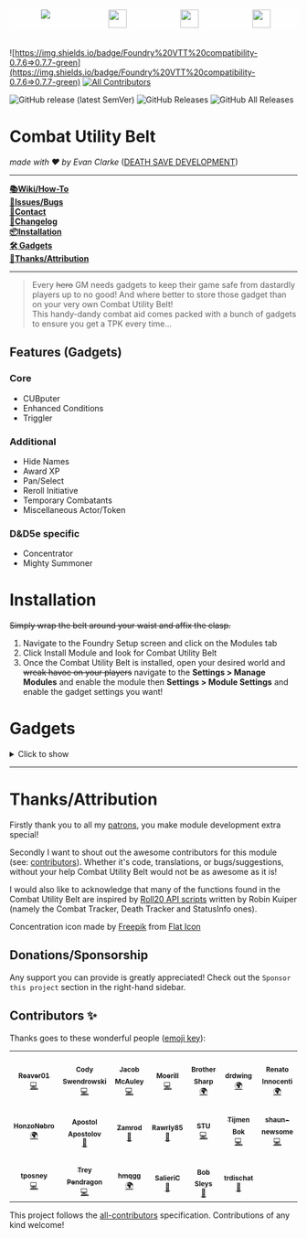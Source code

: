 <div id="death-save-social" style="height:36px; background:rgba(255, 255, 255, 0.7); display: flex;text-align:center; padding-top:2px">
<span style="flex:1;">
<a href="https://discord.gg/wwH7DQc" title="Discord"><img height="32" src="https://cdn.jsdelivr.net/npm/simple-icons@v4/icons/discord.svg"/></a></span>
<span style="flex:1">
<a href="https://twitter.com/death_save_dev" title="Twitter"><img height="32" width="32" src="https://cdn.jsdelivr.net/npm/simple-icons@v4/icons/twitter.svg" /></a></span>
<span style="flex:1">
<a href="https://twitch.tv/teamDEATHSAVE" title="Twitch"><img height="32" width="32" src="https://cdn.jsdelivr.net/npm/simple-icons@v4/icons/twitch.svg" /></a></span>
<span style="flex:1">
<a href="https://www.youtube.com/channel/UCxhr66d1sjfXU4SQ5MEqPvg" title="YouTube"><img height="32" width="32" src="https://cdn.jsdelivr.net/npm/simple-icons@v4/icons/youtube.svg" /></a></span>
</div><br/>

![https://img.shields.io/badge/Foundry%20VTT%20compatibility-0.7.6=>0.7.7-green](https://img.shields.io/badge/Foundry%20VTT%20compatibility-0.7.6=>0.7.7-green)<!-- ALL-CONTRIBUTORS-BADGE:START - Do not remove or modify this section -->
[![All Contributors](https://img.shields.io/badge/all_contributors-20-orange.svg?style=flat-square)](#contributors-)
<!-- ALL-CONTRIBUTORS-BADGE:END -->

![GitHub release (latest SemVer)](https://img.shields.io/github/v/release/death-save/combat-utility-belt) 
![GitHub Releases](https://img.shields.io/github/downloads/death-save/combat-utility-belt/latest/total) 
![GitHub All Releases](https://img.shields.io/github/downloads/death-save/combat-utility-belt/total?label=Downloads+total)  


# Combat Utility Belt
*made with ❤ by Evan Clarke* ([DEATH SAVE DEVELOPMENT](https://deathsave.dev))  


---
**[📚Wiki/How-To](https://github.com/death-save/combat-utility-belt/wiki)**    
**[🐛Issues/Bugs](https://github.com/death-save/combat-utility-belt/issues)**    
**[💬Contact](#death-save-social)**    
**[📜Changelog](https://github.com/death-save/combat-utility-belt/blob/master/CHANGELOG.md)**    
**[📦Installation](#installation)**    
**[🛠 Gadgets](#gadgets)**    
**[👏Thanks/Attribution](#thanksattribution)**

---
> Every ~~hero~~ GM needs gadgets to keep their game safe from dastardly players up to no good! And where better to store those gadget than on your very own Combat Utility Belt!    
This handy-dandy combat aid comes packed with a bunch of gadgets to ensure you get a TPK every time...
## Features (Gadgets)
### Core
* CUBputer
* Enhanced Conditions
* Triggler
### Additional
* Hide Names
* Award XP
* Pan/Select
* Reroll Initiative
* Temporary Combatants
* Miscellaneous Actor/Token
### D&D5e specific
* Concentrator
* Mighty Summoner


# Installation
~~Simply wrap the belt around your waist and affix the clasp.~~

1. Navigate to the Foundry Setup screen and click on the Modules tab
2. Click Install Module and look for Combat Utility Belt
3. Once the Combat Utility Belt is installed, open your desired world and ~~wreak havoc on your players~~ navigate to the **Settings > Manage Modules** and enable the module then **Settings > Module Settings** and enable the gadget settings you want!


# Gadgets
<details>
  <summary>Click to show</summary>
  
## Award XP
Provides an option to distribute XP to player-characters at the end of combat

## Concentrator
*(D&D5e only)*

![concentrator](https://github.com/death-save/media/blob/master/combat-utility-belt/concentrator.gif)

A DM is responsible for all sorts of things, but keeping track those pesky spell casters and their concentration is one more thing that you shouldn't have to worry about!

With this gadget, you can make sure that those *irritating* spellcasters are always checked whenever the concentrating status is applied. Now they'll be careful about getting hit by that goblin sneaking around!

## CUBputer
Although it's not technically a gadget, think of the CUBputer as the control room for your ~~evil~~ operation. Provides critical configuration options for CUB's gadgets.

## Enhanced Conditions

![enhanced-conditions](https://github.com/death-save/media/blob/master/combat-utility-belt/enhanced-conditions.gif)

It's not enough to *show* your players when their poisoned, you want to really drive it  home by linking the condition so they can wallow in misery as they fail their ability checks.

This gadget creates a dynamo-powered link between status effect icons and reference entries (Journal, Item, or compendium) with further info on that status effect.

### Condition Lab

The ideal place to concoct your ~~nefarious~~ heroic combination of status icons and condition names, as well as link Conditions to Active Effects.

*I like the Deadly STD one!*

## Hide Names

![hide-npc-names](https://github.com/death-save/media/blob/master/combat-utility-belt/hide-npc-names.gif)

Maybe you forgot that your NPC's name reveals a dark secret about their past, or maybe you forgot to give them a name.

Fret no more, for this gadget replaces NPC names with a replacement of your choice. Personally, I'm a fan of Melvin.


## Mighty Summoner
*(D&D5e only) Druid Circle of the Shepherd class feature support*    
Rolls additional dice for summoned creatures

## Miscellaneous Actor/Token Enhancements

### Quick Edit Token Resource from Combat Tracker
Easily edit your tracked token resource directly from the Combat Tracker

### Roll Hostile HP
Roll token HP when dropping on the scene

### Token Effect Icon Size
Select from a range of options to set the size of status effect icons on tokens

## Pan/Select
Pans the camera to and/or selects active combatants during combat

## Reroll Initiative

![reroll-initiative](https://github.com/death-save/media/blob/master/combat-utility-belt/reroll-initiative.gif)

The BBEG rolled a 2 for initiative? Not anymore! This gadget rerolls initiative for all combatants each round.

Glorious chaos!

## Temporary Combatants
Track lair actions, environmental effects and more as Temporary Combatants that last only as long as the current combat encounter!

## Triggler
Trigger the addition or removal of Conditions, and/or the execution of Macros based on changes to actor/token properties such as HP
</details>

---

# Thanks/Attribution
Firstly thank you to all my [patrons](https://patreon.com/deathsave), you make module development extra special!

Secondly I want to shout out the awesome contributors for this module (see: [contributors](#contributors-)). Whether it's code, translations, or bugs/suggestions, without your help Combat Utility Belt would not be as awesome as it is! 

I would also like to acknowledge that many of the functions found in the Combat Utility Belt are inspired by [Roll20 API scripts](https://github.com/RobinKuiper/Roll20APIScripts) written by Robin Kuiper (namely the Combat Tracker, Death Tracker and StatusInfo ones).

Concentration icon made by [Freepik](https://www.flaticon.com/authors/freepik) from [Flat Icon](www.flaticon.com)

## Donations/Sponsorship
Any support you can provide is greatly appreciated! Check out the `Sponsor this project` section in the right-hand sidebar.

## Contributors ✨

Thanks goes to these wonderful people ([emoji key](https://allcontributors.org/docs/en/emoji-key)):

<!-- ALL-CONTRIBUTORS-LIST:START - Do not remove or modify this section -->
<!-- prettier-ignore-start -->
<!-- markdownlint-disable -->
<table>
  <tr>
    <td align="center"><a href="https://github.com/Reaver01"><img src="https://avatars3.githubusercontent.com/u/1864450?v=4" width="100px;" alt=""/><br /><sub><b>Reaver01</b></sub></a><br /><a href="https://github.com/death-save/combat-utility-belt/commits?author=Reaver01" title="Code">💻</a></td>
    <td align="center"><a href="https://swendrowski.us"><img src="https://avatars1.githubusercontent.com/u/15639841?v=4" width="100px;" alt=""/><br /><sub><b>Cody Swendrowski</b></sub></a><br /><a href="https://github.com/death-save/combat-utility-belt/commits?author=cswendrowski" title="Code">💻</a></td>
    <td align="center"><a href="https://github.com/JacobMcAuley"><img src="https://avatars2.githubusercontent.com/u/12160735?v=4" width="100px;" alt=""/><br /><sub><b>Jacob McAuley</b></sub></a><br /><a href="https://github.com/death-save/combat-utility-belt/commits?author=JacobMcAuley" title="Code">💻</a></td>
    <td align="center"><a href="https://github.com/Moerill"><img src="https://avatars1.githubusercontent.com/u/26152015?v=4" width="100px;" alt=""/><br /><sub><b>Moerill</b></sub></a><br /><a href="https://github.com/death-save/combat-utility-belt/commits?author=Moerill" title="Code">💻</a></td>
    <td align="center"><a href="https://github.com/BrotherSharper"><img src="https://avatars3.githubusercontent.com/u/41280723?v=4" width="100px;" alt=""/><br /><sub><b>Brother Sharp</b></sub></a><br /><a href="#translation-BrotherSharper" title="Translation">🌍</a></td>
    <td align="center"><a href="https://github.com/drdwing"><img src="https://avatars1.githubusercontent.com/u/66671688?v=4" width="100px;" alt=""/><br /><sub><b>drdwing</b></sub></a><br /><a href="#translation-drdwing" title="Translation">🌍</a></td>
    <td align="center"><a href="https://github.com/rinnocenti"><img src="https://avatars3.githubusercontent.com/u/3178127?v=4" width="100px;" alt=""/><br /><sub><b>Renato Innocenti</b></sub></a><br /><a href="#translation-rinnocenti" title="Translation">🌍</a></td>
  </tr>
  <tr>
    <td align="center"><a href="https://github.com/HonzoNebro"><img src="https://avatars2.githubusercontent.com/u/5500663?v=4" width="100px;" alt=""/><br /><sub><b>HonzoNebro</b></sub></a><br /><a href="#translation-HonzoNebro" title="Translation">🌍</a></td>
    <td align="center"><a href="https://github.com/apoapostolov"><img src="https://avatars0.githubusercontent.com/u/4083812?v=4" width="100px;" alt=""/><br /><sub><b>Apostol Apostolov</b></sub></a><br /><a href="https://github.com/death-save/combat-utility-belt/issues?q=author%3Aapoapostolov" title="Bug reports">🐛</a></td>
    <td align="center"><a href="https://github.com/Zamrod"><img src="https://avatars1.githubusercontent.com/u/12570777?v=4" width="100px;" alt=""/><br /><sub><b>Zamrod</b></sub></a><br /><a href="https://github.com/death-save/combat-utility-belt/issues?q=author%3AZamrod" title="Bug reports">🐛</a></td>
    <td align="center"><a href="https://github.com/Rawrly85"><img src="https://avatars3.githubusercontent.com/u/53245027?v=4" width="100px;" alt=""/><br /><sub><b>Rawrly85</b></sub></a><br /><a href="https://github.com/death-save/combat-utility-belt/issues?q=author%3ARawrly85" title="Bug reports">🐛</a></td>
    <td align="center"><a href="http://stu.scot"><img src="https://avatars1.githubusercontent.com/u/6506599?v=4" width="100px;" alt=""/><br /><sub><b>STU</b></sub></a><br /><a href="https://github.com/death-save/combat-utility-belt/commits?author=grandseiken" title="Code">💻</a></td>
    <td align="center"><a href="https://github.com/MikauSchekzen"><img src="https://avatars0.githubusercontent.com/u/2879734?v=4" width="100px;" alt=""/><br /><sub><b>Tijmen Bok</b></sub></a><br /><a href="https://github.com/death-save/combat-utility-belt/commits?author=MikauSchekzen" title="Code">💻</a></td>
    <td align="center"><a href="https://github.com/shaun-newsome"><img src="https://avatars0.githubusercontent.com/u/7287194?v=4" width="100px;" alt=""/><br /><sub><b>shaun-newsome</b></sub></a><br /><a href="https://github.com/death-save/combat-utility-belt/commits?author=shaun-newsome" title="Code">💻</a></td>
  </tr>
  <tr>
    <td align="center"><a href="https://github.com/tposney"><img src="https://avatars2.githubusercontent.com/u/4486143?v=4" width="100px;" alt=""/><br /><sub><b>tposney</b></sub></a><br /><a href="https://github.com/death-save/combat-utility-belt/commits?author=tposney" title="Code">💻</a></td>
    <td align="center"><a href="https://github.com/tpendragon"><img src="https://avatars1.githubusercontent.com/u/2806645?v=4" width="100px;" alt=""/><br /><sub><b>Trey Pendragon</b></sub></a><br /><a href="https://github.com/death-save/combat-utility-belt/commits?author=tpendragon" title="Code">💻</a></td>
    <td align="center"><a href="https://github.com/hmqgg"><img src="https://avatars1.githubusercontent.com/u/36689909?v=4" width="100px;" alt=""/><br /><sub><b>hmqgg</b></sub></a><br /><a href="#translation-hmqgg" title="Translation">🌍</a></td>
    <td align="center"><a href="https://github.com/SalieriC"><img src="https://avatars1.githubusercontent.com/u/1230041?v=4" width="100px;" alt=""/><br /><sub><b>SalieriC</b></sub></a><br /><a href="https://github.com/death-save/combat-utility-belt/issues?q=author%3ASalieriC" title="Bug reports">🐛</a></td>
    <td align="center"><a href="http://sleys.net/blog"><img src="https://avatars2.githubusercontent.com/u/105347?v=4" width="100px;" alt=""/><br /><sub><b>Bob Sleys</b></sub></a><br /><a href="https://github.com/death-save/combat-utility-belt/issues?q=author%3Absleys" title="Bug reports">🐛</a></td>
    <td align="center"><a href="https://github.com/trdischat"><img src="https://avatars1.githubusercontent.com/u/52774325?v=4" width="100px;" alt=""/><br /><sub><b>trdischat</b></sub></a><br /><a href="#ideas-trdischat" title="Ideas, Planning, & Feedback">🤔</a></td>
  </tr>
</table>

<!-- markdownlint-enable -->
<!-- prettier-ignore-end -->
<!-- ALL-CONTRIBUTORS-LIST:END -->

This project follows the [all-contributors](https://github.com/all-contributors/all-contributors) specification. Contributions of any kind welcome!
